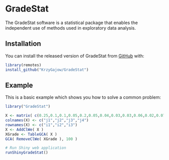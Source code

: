 
<!-- README.md is generated from README.Rmd. Please edit that file -->

# GradeStat

<!-- badges: start -->

<!-- badges: end -->

The GradeStat software is a statistical package that enables the independent use of methods used in exploratory data analysis.

## Installation

You can install the released version of GradeStat from
[GitHub](https://github.com/) with:

``` r
library(remotes)
install_github("KrzyGajow/GradeStat")
```

## Example

This is a basic example which shows you how to solve a common problem:


```r
library("GradeStat")

X <- matrix( c(0.25,0.1,0.1,0.05,0.2,0.05,0.04,0.03,0.03,0.06,0.02,0.07), 3, 4 )
colnames(X) <- c("j1","j2","j3","j4")
rownames(X) <- c("i1","i2","i3")
X <- AddClWe( X )
XGrade <- TableGCA( X )
GCA( RemoveClWe( XGrade ), 100 )

# Run Shiny web application 
runShinyGradeStat()
```
